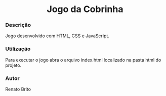 <h1 align="center">Jogo da Cobrinha</h1>

### Descrição
Jogo desenvolvido com HTML, CSS e JavaScript.


### Utilização
Para executar o jogo abra o arquivo index.html localizado na pasta html do projeto.


### Autor
Renato Brito